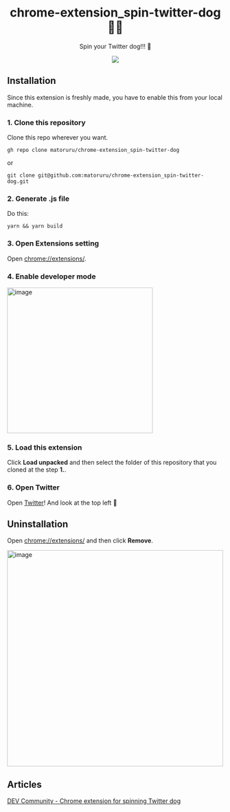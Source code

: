 <h1 align="center">chrome-extension_spin-twitter-dog 🐶🔁</h1>
<p align="center">Spin your Twitter dog!!! 🐶</p>
<p align="center">
  <img src="https://user-images.githubusercontent.com/40382980/229731507-5116ce82-a72b-4822-ac73-2d5b5b00dcf2.gif" />
</p>

## Installation

Since this extension is freshly made, you have to enable this from your local machine.

### 1. Clone this repository

Clone this repo wherever you want.

```
gh repo clone matoruru/chrome-extension_spin-twitter-dog
```

or

```
git clone git@github.com:matoruru/chrome-extension_spin-twitter-dog.git
```

### 2. Generate .js file

Do this:

```
yarn && yarn build
```

### 3. Open Extensions setting

Open [chrome://extensions/](chrome://extensions/).

### 4. Enable developer mode

<img width="339" alt="image" src="https://user-images.githubusercontent.com/40382980/229732976-dae6635f-4caf-4121-aa11-c2fe7e706170.png">

### 5. Load this extension

Click **Load unpacked** and then select the folder of this repository that you cloned at the step **1.**.

### 6. Open Twitter

Open [Twitter](https://twitter.com/)! And look at the top left 🐶

## Uninstallation

Open [chrome://extensions/](chrome://extensions/) and then click **Remove**.

<img width="503" alt="image" src="https://user-images.githubusercontent.com/40382980/229735482-fdb13f99-217c-421c-97bf-518a371e90b4.png">

## Articles

[DEV Community - Chrome extension for spinning Twitter dog](https://dev.to/matoruru/chrome-extension-for-spinning-twitter-dog-3dad)
